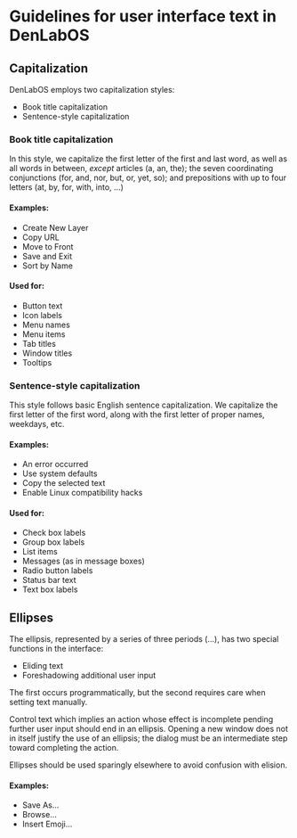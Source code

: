 # Guidelines for user interface text in DenLabOS

## Capitalization

DenLabOS employs two capitalization styles:

-   Book title capitalization
-   Sentence-style capitalization

### Book title capitalization

In this style, we capitalize the first letter of the first and last word,
as well as all words in between, _except_ articles (a, an, the);
the seven coordinating conjunctions (for, and, nor, but, or, yet, so);
and prepositions with up to four letters (at, by, for, with, into, ...)

#### Examples:

-   Create New Layer
-   Copy URL
-   Move to Front
-   Save and Exit
-   Sort by Name

#### Used for:

-   Button text
-   Icon labels
-   Menu names
-   Menu items
-   Tab titles
-   Window titles
-   Tooltips

### Sentence-style capitalization

This style follows basic English sentence capitalization.
We capitalize the first letter of the first word, along with the first letter
of proper names, weekdays, etc.

#### Examples:

-   An error occurred
-   Use system defaults
-   Copy the selected text
-   Enable Linux compatibility hacks

#### Used for:

-   Check box labels
-   Group box labels
-   List items
-   Messages (as in message boxes)
-   Radio button labels
-   Status bar text
-   Text box labels

## Ellipses

The ellipsis, represented by a series of three periods (...), has two special
functions in the interface:

-   Eliding text
-   Foreshadowing additional user input

The first occurs programmatically, but the second requires care when setting
text manually.

Control text which implies an action whose effect is incomplete pending further
user input should end in an ellipsis. Opening a new window does not in itself
justify the use of an ellipsis; the dialog must be an intermediate step toward
completing the action.

Ellipses should be used sparingly elsewhere to avoid confusion with elision.

#### Examples:

-   Save As...
-   Browse...
-   Insert Emoji...
